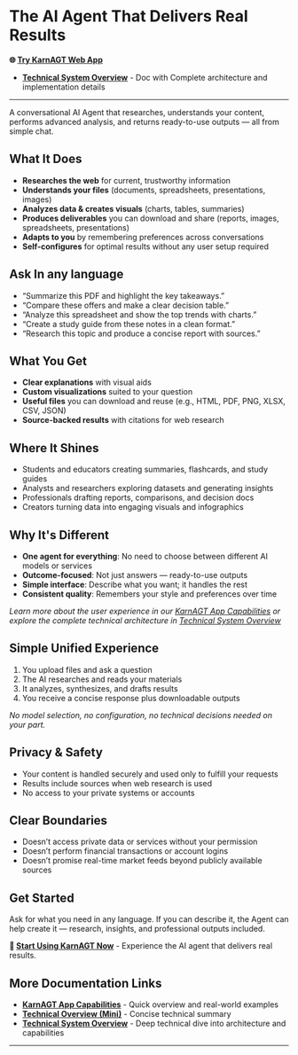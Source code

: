 # The AI Agent That Delivers Real Results

**🌐 [Try KarnAGT Web App](https://karnagt.com/)**

- **[Technical System Overview](TECHNICAL_SYSTEM_OVERVIEW.md)** - Doc with Complete architecture and implementation details

---

A conversational AI Agent that researches, understands your content, performs advanced analysis, and returns ready-to-use outputs — all from simple chat.

## What It Does

- **Researches the web** for current, trustworthy information
- **Understands your files** (documents, spreadsheets, presentations, images)
- **Analyzes data & creates visuals** (charts, tables, summaries)
- **Produces deliverables** you can download and share (reports, images, spreadsheets, presentations)
- **Adapts to you** by remembering preferences across conversations
- **Self-configures** for optimal results without any user setup required

## Ask In any language

- “Summarize this PDF and highlight the key takeaways.”
- “Compare these offers and make a clear decision table.”
- “Analyze this spreadsheet and show the top trends with charts.”
- “Create a study guide from these notes in a clean format.”
- “Research this topic and produce a concise report with sources.”

## What You Get

- **Clear explanations** with visual aids
- **Custom visualizations** suited to your question
- **Useful files** you can download and reuse (e.g., HTML, PDF, PNG, XLSX, CSV, JSON)
- **Source-backed results** with citations for web research

## Where It Shines

- Students and educators creating summaries, flashcards, and study guides
- Analysts and researchers exploring datasets and generating insights
- Professionals drafting reports, comparisons, and decision docs
- Creators turning data into engaging visuals and infographics

## Why It's Different

- **One agent for everything**: No need to choose between different AI models or services
- **Outcome-focused**: Not just answers — ready-to-use outputs
- **Simple interface**: Describe what you want; it handles the rest
- **Consistent quality**: Remembers your style and preferences over time

*Learn more about the user experience in our [KarnAGT App Capabilities](KARNAGT_ONE_PAGER.md) or explore the complete technical architecture in [Technical System Overview](TECHNICAL_SYSTEM_OVERVIEW.md)*

## Simple Unified Experience

1) You upload files and ask a question
2) The AI researches and reads your materials
3) It analyzes, synthesizes, and drafts results
4) You receive a concise response plus downloadable outputs

*No model selection, no configuration, no technical decisions needed on your part.*

## Privacy & Safety

- Your content is handled securely and used only to fulfill your requests
- Results include sources when web research is used
- No access to your private systems or accounts

## Clear Boundaries

- Doesn’t access private data or services without your permission
- Doesn’t perform financial transactions or account logins
- Doesn’t promise real-time market feeds beyond publicly available sources

## Get Started

Ask for what you need in any language. If you can describe it, the Agent can help create it — research, insights, and professional outputs included.

**🚀 [Start Using KarnAGT Now](https://karnagt.com/)** - Experience the AI agent that delivers real results.

## More Documentation Links

- **[KarnAGT App Capabilities](KARNAGT_ONE_PAGER.md)** - Quick overview and real-world examples
- **[Technical Overview (Mini)](TECHNICAL_SYSTEM_OVERVIEW_MINI.md)** - Concise technical summary
- **[Technical System Overview](TECHNICAL_SYSTEM_OVERVIEW.md)** - Deep technical dive into architecture and capabilities

---
